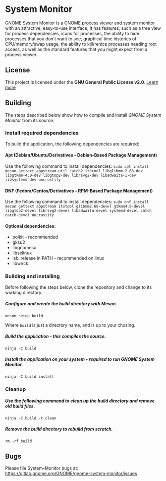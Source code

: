 # System Monitor
GNOME System Monitor is a GNOME process viewer and system monitor with an attractive, 
easy-to-use interface, It has features, such as a tree view for process dependencies,
icons for processes, the ability to hide processes that you don't want to see,
graphical time histories of CPU/memory/swap usage,
the ability to kill/renice processes needing root access,
as well as the standard features that you might expect from a process viewer.

## License
This project is licensed under the **GNU General Public License v2.0**. [Learn more](https://choosealicense.com/licenses/gpl-2.0/)

## Building
The steps described below show how to compile and install _GNOME System Monitor_ from its source.

### Install required dependencies
To build the application, the following dependencies are required:

#### Apt (Debian/Ubuntu/Derivatives - Debian-Based Package Management)
Use the following command to install dependencies:
`sudo apt install meson gettext appstream-util catch2 itstool libglibmm-2.68-dev libgtkmm-4.0-dev libgtop2-dev librsvg2-dev libadwaita-1-dev libsystemd-dev uncrustify`

#### DNF (Fedora/Centos/Derivatives - RPM-Based Package Management)
Use the following command to install dependencies:
`sudo dnf install meson gettext appstream itstool glibmm2.68-devel gtkmm4.0-devel libgtop2-devel librsvg2-devel libadwaita-devel systemd-devel catch catch-devel uncrustify`

#### Optional dependencies:
- polkit - recommended
- gksu2
- libgnomesu
- libselinux
- lsb_release in PATH - recommended on linux
- libwnck


### Building and installing
Before following the steps below, clone the repository and change to its working directory.

##### Configure and create the build directory with Meson.
`meson setup build`

Where `build` is just a directory name, and is up to your chosing.
##### Build the application - this compiles the source.
`ninja -C build`
 
##### Install the application on your system - required to run _GNOME System Monitor_.
`ninja -C build install`

### Cleanup

##### Use the following command to clean up the build directory and remove old build files.
`ninja -C build -t clean`

##### Remove the build directory to rebuild from scratch.
`rm -rf build`

## Bugs

Please file System-Monitor bugs at:
https://gitlab.gnome.org/GNOME/gnome-system-monitor/issues
